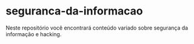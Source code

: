 # seguranca-da-informacao
 Neste repositório você encontrará conteúdo variado sobre segurança da informação e hacking.
